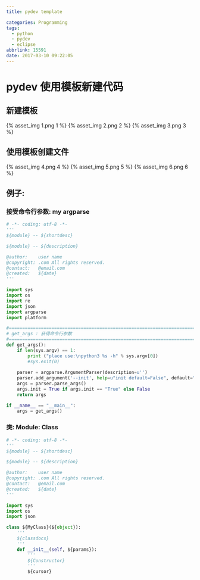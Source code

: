 ```yaml
---
title: pydev template

categories: Programming
tags:
  - python
  - pydev
  - eclipse
abbrlink: 15591
date: 2017-03-10 09:22:05
---
```


# pydev 使用模板新建代码
## 新建模板
{% asset_img 1.png 1 %}
{% asset_img 2.png 2 %}
{% asset_img 3.png 3 %}

## 使用模板创建文件
{% asset_img 4.png 4 %}
{% asset_img 5.png 5 %}
{% asset_img 6.png 6 %}

## 例子:

### 接受命令行参数: my argparse
```python
# -*- coding: utf-8 -*-
'''
${module} -- ${shortdesc}

${module} -- ${description} 

@author:    user name
@copyright: .com All rights reserved.
@contact:   @email.com
@created:   ${date}
'''

import sys
import os
import re
import json
import argparse
import platform

#===============================================================================
# get_args : 获得命令行参数
#===============================================================================
def get_args():
    if len(sys.argv) == 1:
        print ("place use:\npython3 %s -h" % sys.argv[0])
        #sys.exit(0)
        
    parser = argparse.ArgumentParser(description=u'')
    parser.add_argument('--init', help=u"init default=False", default="False", choices=["True", "False"], required=True)
    args = parser.parse_args()
    args.init = True if args.init == "True" else False
    return args

if __name__ == "__main__":
    args = get_args()

```


### 类: Module: Class
```python
# -*- coding: utf-8 -*-
'''
${module} -- ${shortdesc}

${module} -- ${description} 

@author:    user name
@copyright: .com All rights reserved.
@contact:   @email.com
@created:   ${date}
'''

import sys
import os
import json

class ${MyClass}(${object}):
    '''
    ${classdocs}
    '''
    def __init__(self, ${params}):
        '''
        ${Constructor}
        '''
        ${cursor}
```